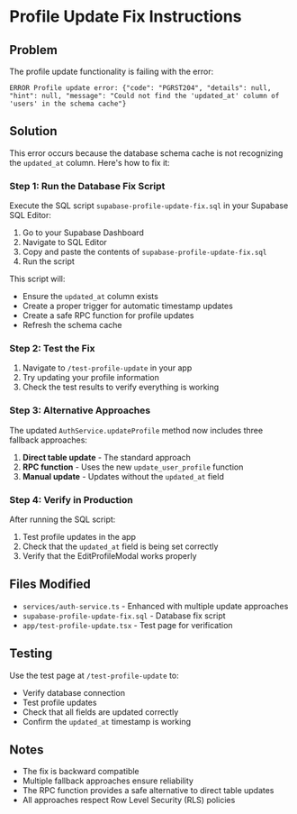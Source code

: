 # Profile Update Fix Instructions

## Problem
The profile update functionality is failing with the error:
```
ERROR Profile update error: {"code": "PGRST204", "details": null, "hint": null, "message": "Could not find the 'updated_at' column of 'users' in the schema cache"}
```

## Solution
This error occurs because the database schema cache is not recognizing the `updated_at` column. Here's how to fix it:

### Step 1: Run the Database Fix Script
Execute the SQL script `supabase-profile-update-fix.sql` in your Supabase SQL Editor:

1. Go to your Supabase Dashboard
2. Navigate to SQL Editor
3. Copy and paste the contents of `supabase-profile-update-fix.sql`
4. Run the script

This script will:
- Ensure the `updated_at` column exists
- Create a proper trigger for automatic timestamp updates
- Create a safe RPC function for profile updates
- Refresh the schema cache

### Step 2: Test the Fix
1. Navigate to `/test-profile-update` in your app
2. Try updating your profile information
3. Check the test results to verify everything is working

### Step 3: Alternative Approaches
The updated `AuthService.updateProfile` method now includes three fallback approaches:

1. **Direct table update** - The standard approach
2. **RPC function** - Uses the new `update_user_profile` function
3. **Manual update** - Updates without the `updated_at` field

### Step 4: Verify in Production
After running the SQL script:

1. Test profile updates in the app
2. Check that the `updated_at` field is being set correctly
3. Verify that the EditProfileModal works properly

## Files Modified
- `services/auth-service.ts` - Enhanced with multiple update approaches
- `supabase-profile-update-fix.sql` - Database fix script
- `app/test-profile-update.tsx` - Test page for verification

## Testing
Use the test page at `/test-profile-update` to:
- Verify database connection
- Test profile updates
- Check that all fields are updated correctly
- Confirm the `updated_at` timestamp is working

## Notes
- The fix is backward compatible
- Multiple fallback approaches ensure reliability
- The RPC function provides a safe alternative to direct table updates
- All approaches respect Row Level Security (RLS) policies